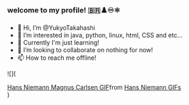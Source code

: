 ### welcome to my profile! 🇧🇷♟️♾️⚛️
- 👋 Hi, I’m @YukyoTakahashi
- 👀 I’m interested in java, python, linux, html, CSS and etc...
- 🌱 Currently I'm just learning!
- 💞️ I’m looking to collaborate on nothing for now!
- 📫 How to reach me offline!

![](<div class="tenor-gif-embed" data-postid="26768859" data-share-method="host" data-aspect-ratio="1.77778" data-width="100%"><a href="https://tenor.com/view/hans-niemann-magnus-carlsen-chess-chess-speaks-for-itself-gif-26768859">Hans Niemann Magnus Carlsen GIF</a>from <a href="https://tenor.com/search/hans+niemann-gifs">Hans Niemann GIFs</a></div> <script type="text/javascript" async src="https://tenor.com/embed.js"></script>)

<!--YukyoTakahashi/YukyoTakahashi is a ✨ special ✨ repository because its `README.md` (this file) appears on your GitHub profile.
You can click the Preview link to take a look at your changes.-->

